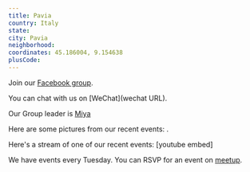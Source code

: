 ```yaml
---
title: Pavia
country: Italy
state: 
city: Pavia
neighborhood: 
coordinates: 45.186004, 9.154638
plusCode:
---
```

Join our [Facebook group](https://www.facebook.com/groups/free.code.camp.pavia).

You can chat with us on [WeChat](wechat URL).

Our Group leader is [Miya](freecodecamp.org/miya)

Here are some pictures from our recent events:
![]().

Here's a stream of one of our recent events:
[youtube embed]

We have events every Tuesday. You can RSVP for an event on [meetup](meetupurl).
